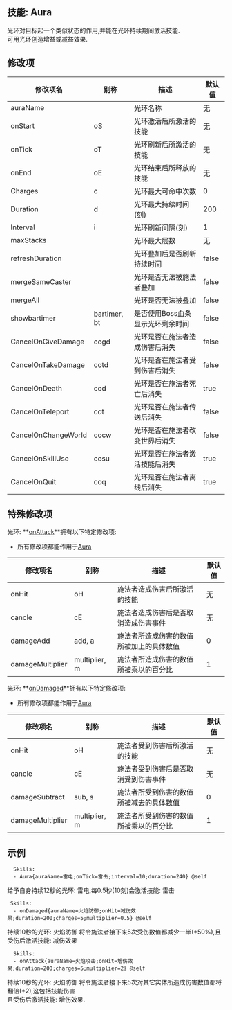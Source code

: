 技能: Aura
--------------------------

光环对目标起一个类似状态的作用,并能在光环持续期间激活技能.  
可用光环创造增益或减益效果.

修改项
----------

| 修改项名 | 别称    | 描述                                                                                                    | 默认值 |
|-----------|------------|----------------------------------------------------------------------------------------------------------------|---------------|
| auraName            |         | 光环名称 | 无          |
| onStart             | oS      | 光环激活后所激活的技能 | 无          |
| onTick              | oT      | 光环刷新后所激活的技能 | 无          |
| onEnd               | oE      | 光环结束后所释放的技能 | 无          |
| Charges             | c       | 光环最大可命中次数               | 0             |
| Duration            | d       | 光环最大持续时间(刻) | 200           |
| Interval            | i       | 光环刷新间隔(刻) | 1             |
| maxStacks           |         | 光环最大层数 | 无          |
| refreshDuration     |         | 光环叠加后是否刷新持续时间 | false         |
| mergeSameCaster     |         | 光环是否无法被施法者叠加| false         |
| mergeAll            |         | 光环是否无法被叠加 | false         |
| showbartimer | bartimer, bt | 是否使用Boss血条显示光环剩余时间 | false |
| CancelOnGiveDamage  | cogd    | 光环是否在施法者造成伤害后消失 | false         |
| CancelOnTakeDamage  | cotd    | 光环是否在施法者受到伤害后消失 | false         |
| CancelOnDeath       | cod     | 光环是否在施法者死亡后消失 | true         |
| CancelOnTeleport    | cot     | 光环是否在施法者传送后消失 | false         |
| CancelOnChangeWorld | cocw    | 光环是否在施法者改变世界后消失 | false         |
| CancelOnSkillUse    | cosu    | 光环是否在施法者激活技能后消失 | true         |
| CancelOnQuit        | coq     | 光环是否在施法者离线后消失 | true         |

  
特殊修改项
----------

光环: **[onAttack](技能/列表/onattack)**拥有以下特定修改项:

-   所有修改项都能作用于[Aura](技能/列表/Aura)

| 修改项名 | 别称    | 描述                                                                                                    | 默认值 |
|-----------|------------|----------------------------------------------------------------------------------------------------------------|---------------|
| onHit | oH | 施法者造成伤害后所激活的技能 | 无 |
| cancle | cE | 施法者造成伤害后是否取消造成伤害事件 | 无 |
| damageAdd | add, a | 施法者所造成伤害的数值所被加上的具体数值 | 0 |
| damageMultiplier | multiplier, m | 施法者所造成伤害的数值所被乘以的百分比 | 1 |

光环: **[onDamaged](技能/列表/ondamaged)**拥有以下特定修改项:

-   所有修改项都能作用于[Aura](技能/列表/Aura)

| 修改项名 | 别称    | 描述                                                                                                    | 默认值 |
|-----------|------------|----------------------------------------------------------------------------------------------------------------|---------------|
| onHit | oH | 施法者受到伤害后所激活的技能 | 无 |
| cancle | cE | 施法者受到伤害后是否取消受到伤害事件 | 无 |
| damageSubtract | sub, s | 施法者所受到伤害的数值所被减去的具体数值 | 0 |
| damageMultiplier | multiplier, m | 施法者所受到伤害的数值所被乘以的百分比 | 1 |

示例
--------

      Skills:
      - Aura{auraName=雷电;onTick=雷击;interval=10;duration=240} @self

给予自身持续12秒的光环: 雷电,每0.5秒(10刻)会激活技能: 雷击

     Skills:
      - onDamaged{auraName=火焰防御;onHit=减伤效果;duration=200;charges=5;multiplier=0.5} @self

持续10秒的光环: 火焰防御 将令施法者接下来5次受伤数值都减少一半(*50%),且受伤后激活技能: 减伤效果

      Skills:
      - onAttack{auraName=火焰攻击;onHit=增伤效果;duration=200;charges=5;multiplier=2} @self

持续10秒的光环: 火焰防御 将令施法者接下来5次对其它实体所造成伤害数值都将翻倍(*2),这包括技能伤害  
且受伤后激活技能: 增伤效果.

